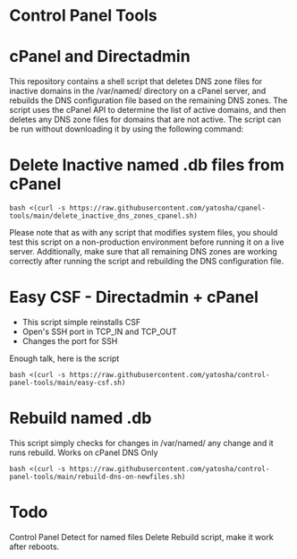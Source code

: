 # Control Panel Tools
# cPanel and Directadmin

This repository contains a shell script that deletes DNS zone files for inactive domains in the /var/named/ directory on a cPanel server, and rebuilds the DNS configuration file based on the remaining DNS zones. The script uses the cPanel API to determine the list of active domains, and then deletes any DNS zone files for domains that are not active. The script can be run without downloading it by using the following command:

# Delete Inactive named .db files from cPanel

```
bash <(curl -s https://raw.githubusercontent.com/yatosha/cpanel-tools/main/delete_inactive_dns_zones_cpanel.sh)
````

Please note that as with any script that modifies system files, you should test this script on a non-production environment before running it on a live server. Additionally, make sure that all remaining DNS zones are working correctly after running the script and rebuilding the DNS configuration file.

# Easy CSF - Directadmin + cPanel
<ul>
  <li>This script simple reinstalls CSF</li>
<li>Open's SSH port in TCP_IN and TCP_OUT</li>
<li>Changes the port for SSH</li>
</ul>

Enough talk, here is the script
```
bash <(curl -s https://raw.githubusercontent.com/yatosha/control-panel-tools/main/easy-csf.sh)
````

# Rebuild named .db 
This script simply checks for changes in /var/named/ any change and it runs rebuild. Works on cPanel DNS Only
```
bash <(curl -s https://raw.githubusercontent.com/yatosha/control-panel-tools/main/rebuild-dns-on-newfiles.sh)
````

# Todo
Control Panel Detect for named files Delete
Rebuild script, make it work after reboots.
